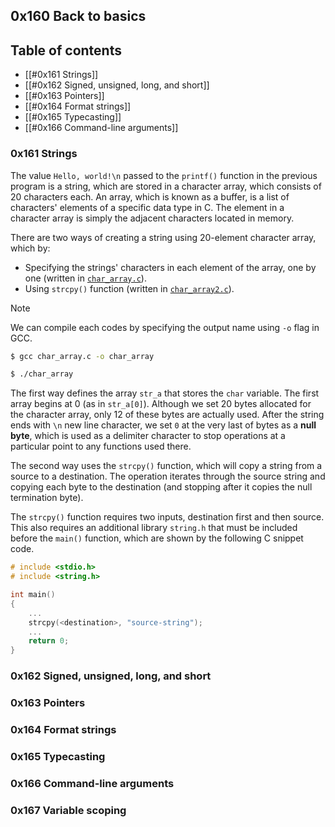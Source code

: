 ## 0x160 Back to basics

## Table of contents
- [[#0x161 Strings]]
- [[#0x162 Signed, unsigned, long, and short]]
- [[#0x163 Pointers]]
- [[#0x164 Format strings]]
- [[#0x165 Typecasting]]
- [[#0x166 Command-line arguments]]

### 0x161 Strings

The value `Hello, world!\n` passed to the `printf()` function in the previous program is a string, which are stored in a character array, which consists of 20 characters each. An array, which is known as a buffer, is a list of characters' elements of a specific data type in C. The element in a character array is simply the adjacent characters located in memory.

There are two ways of creating a string using 20-element character array, which by:
- Specifying the strings' characters in each element of the array, one by one (written in [`char_array.c`](codes/char_array.c)).
- Using `strcpy()` function (written in [`char_array2.c`](codes/char_array2.c)).

> [!note]
> We can compile each codes by specifying the output name using `-o` flag in GCC.
>
> ```bash
> $ gcc char_array.c -o char_array
> 
> $ ./char_array
> ```

The first way defines the array `str_a` that stores the `char` variable. The first array begins at 0 (as in `str_a[0]`). Although we set 20 bytes allocated for the character array, only 12 of these bytes are actually used. After the string ends with `\n` new line character, we set `0` at the very last of bytes as a **null byte**, which is used as a delimiter character to stop operations at a particular point to any functions used there.

The second way uses the `strcpy()` function, which will copy a string from a source to a destination. The operation iterates through the source string and copying each byte to the destination (and stopping after it copies the null termination byte).

The `strcpy()` function requires two inputs, destination first and then source. This also requires an additional library `string.h` that must be included before the `main()` function, which are shown by the following C snippet code.

```c
# include <stdio.h>
# include <string.h>

int main()
{
	...
	strcpy(<destination>, "source-string");
	...
	return 0;
}
```

### 0x162 Signed, unsigned, long, and short


### 0x163 Pointers


### 0x164 Format strings


### 0x165 Typecasting


### 0x166 Command-line arguments


### 0x167 Variable scoping

